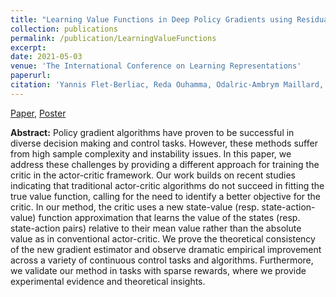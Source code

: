 ```yaml
---
title: "Learning Value Functions in Deep Policy Gradients using Residual Variance"
collection: publications
permalink: /publication/LearningValueFunctions
excerpt: 
date: 2021-05-03
venue: 'The International Conference on Learning Representations'
paperurl: 
citation: 'Yannis Flet-Berliac, Reda Ouhamma, Odalric-Ambrym Maillard, and Philippe Preux. "Learning value functions in deep policy gradients using residual variance." International Conference on Learning Representations. 2021.'
---
```


[Paper](http://redaouhamma.github.io/files/avec.pdf), [Poster](http://redaouhamma.github.io/files/avecPoster.pdf)

  **Abstract:** Policy gradient algorithms have proven to be successful in diverse decision making and control tasks. However, these methods suffer from high sample complexity and instability issues. In this paper, we address these challenges by providing a different approach for training the critic in the actor-critic framework. Our work builds on recent studies indicating that traditional actor-critic algorithms do not succeed in fitting the true value function, calling for the need to identify a better objective for the critic. In our method, the critic uses a new state-value (resp. state-action-value) function approximation that learns the value of the states (resp. state-action pairs) relative to their mean value rather than the absolute value as in conventional actor-critic. We prove the theoretical consistency of the new gradient estimator and observe dramatic empirical improvement across a variety of continuous control tasks and algorithms. Furthermore, we validate our method in tasks with sparse rewards, where we provide experimental evidence and theoretical insights.
